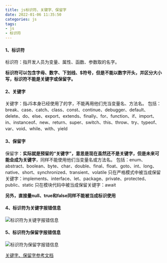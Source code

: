 ```yaml
---
title: js标识符、关键字、保留字
date: 2022-01-06 11:35:50
categories: js
tags:
- js
- 标识符
---
```


#### 1、标识符
标识符：指开发人员为变量、属性、函数、参数取的名字。

**标识符可以包含字母、数字、下划线、$符号，但是不能以数字开头，并区分大小写，标识符不能是关键字或保留字。**

#### 2、关键字
关键字：指JS本身已经使用了的字，不能再用他们充当变量名、方法名。
包括： break、case、catch、class、const、continue、debugger、default、delete、do、else、export、extends、finally、for、function、if、import、in、instanceof、new、return、super、switch、this、throw、try、typeof、var、void、while、with、yield

#### 3、保留字
保留字：**实际就是预留的“关键字”，意思是现在虽然还不是关键字，但是未来可能会成为关键字**，同样不能使用他们当变量名或方法名。
包括：enum、abstract、boolean、byte、char、double、final、float、goto、int、long、native、short、synchronized、transient、volatile
只在严格模式中被当成保留关键字：implements、interface、let、package、private、protected、public、static
只在模块代码中被当成保留关键字：await

**另外，直接量null、true和false同样不能被当成标识使用**

#### 4、标识符为关键字报错信息
![标识符为关键字报错信息](https://gitee.com/huqian025/my-images/raw/master/js/js%E6%A0%87%E8%AF%86%E7%AC%A6/%E5%85%B3%E9%94%AE%E5%AD%97%E6%8A%A5%E9%94%99.png)

#### 5、标识符为保留字报错信息
![标识符为保留字报错信息](https://gitee.com/huqian025/my-images/raw/master/js/js%E6%A0%87%E8%AF%86%E7%AC%A6/%E4%BF%9D%E7%95%99%E5%AD%97%E6%8A%A5%E9%94%99.png)

[关键字、保留字参考文档](https://developer.mozilla.org/zh-CN/docs/Web/JavaScript/Reference/Lexical_grammar)

